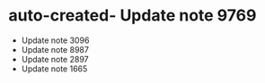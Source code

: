 # auto-created- Update note 9769
- Update note 3096
- Update note 8987
- Update note 2897
- Update note 1665
